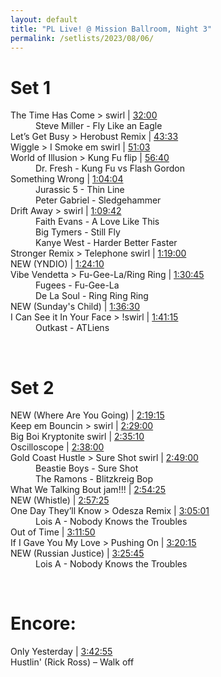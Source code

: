 ```yaml
---
layout: default
title: "PL Live! @ Mission Ballroom, Night 3"
permalink: /setlists/2023/08/06/
---
```



# Set 1
<dl>
<dt>The Time Has Come > swirl | <a href="https://www.twitch.tv/videos/1892188730?t=00h32m00s">32:00</a></dt>
<dd>Steve Miller - Fly Like an Eagle</dd>
<dt>Let’s Get Busy > Herobust Remix | <a href="https://www.twitch.tv/videos/1892188730?t=00h43m33s">43:33</a></dt>
<dt>Wiggle  > I Smoke em swirl | <a href="https://www.twitch.tv/videos/1892188730?t=00h51m03s">51:03</a></dt>
<dt>World of Illusion > Kung Fu flip | <a href="https://www.twitch.tv/videos/1892188730?t=00h56m40s">56:40</a></dt>
<dd>Dr. Fresh - Kung Fu vs Flash Gordon</dd>
<dt>Something Wrong | <a href="https://www.twitch.tv/videos/1892188730?t=01h04m04s">1:04:04</a></dt>
<dd>Jurassic 5 - Thin Line</dd>
<dd>Peter Gabriel - Sledgehammer</dd>
<dt>Drift Away > swirl | <a href="https://www.twitch.tv/videos/1892188730?t=01h09m42s">1:09:42</a></dt>
<dd>Faith Evans - A Love Like This</dd>
<dd>Big Tymers - Still Fly</dd>
<dd>Kanye West - Harder Better Faster</dd>
<dt>Stronger Remix > Telephone swirl | <a href="https://www.twitch.tv/videos/1892188730?t=01h19m00s">1:19:00</a></dt>
<dt>NEW (YNDIO) | <a href="https://www.twitch.tv/videos/1892188730?t=01h24m10s">1:24:10</a></dt>
<dt>Vibe Vendetta > Fu-Gee-La/Ring Ring | <a href="https://www.twitch.tv/videos/1892188730?t=01h30m45s">1:30:45</a></dt>
<dd>Fugees - Fu-Gee-La</dd>
<dd>De La Soul - Ring Ring Ring</dd>
<dt>NEW (Sunday's Child) | <a href="https://www.twitch.tv/videos/1892188730?t=01h36m30s">1:36:30</a></dt></dt>
<dt>I Can See it In Your Face > !swirl | <a href="https://www.twitch.tv/videos/1892188730?t=01h41m15s">1:41:15</a></dt></dt>
<dd>Outkast - ATLiens</dd>
</dl>
<br>


# Set 2
<dl>

<dt>NEW (Where Are You Going) | <a href="https://www.twitch.tv/videos/1892188730?t=02h19m15s">2:19:15</a></dt></dt>
<dt>Keep em Bouncin > swirl | <a href="https://www.twitch.tv/videos/1892188730?t=02h29m20s">2:29:00</a></dt>
<dt>Big Boi Kryptonite swirl | <a href="https://www.twitch.tv/videos/1892188730?t=02h35m10s">2:35:10</a></dt>
<dt>Oscilloscope | <a href="https://www.twitch.tv/videos/1892188730?t=02h38m00s">2:38:00</a></dt>
<dt>Gold Coast Hustle > Sure Shot swirl | <a href="https://www.twitch.tv/videos/1892188730?t=02h49m00s">2:49:00</a></dt>
<dd>Beastie Boys - Sure Shot</dd>
<dd>The Ramons - Blitzkreig Bop</dd>
<dt>What We Talking Bout jam!!! | <a href="https://www.twitch.tv/videos/1892188730?t=02h54m25s">2:54:25</a></dt>
<dt>NEW (Whistle) | <a href="https://www.twitch.tv/videos/1892188730?t=02h57m25s">2:57:25</a></dt>
<dt>One Day They’ll Know > Odesza Remix | <a href="https://www.twitch.tv/videos/1892188730?t=03h05m01s">3:05:01</a></dt>
<dd>Lois A - Nobody Knows the Troubles</dd>
<dt>Out of Time | <a href="https://www.twitch.tv/videos/1892188730?t=03h11m50s">3:11:50</a></dt>
<dt>If I Gave You My Love > Pushing On | <a href="https://www.twitch.tv/videos/1892188730?t=03h20m15s">3:20:15</a></dt>
<dt>NEW (Russian Justice) | <a href="https://www.twitch.tv/videos/1892188730?t=03h25m45s">3:25:45</a></dt>
<dd>Lois A - Nobody Knows the Troubles</dd>
</dl>
<br>


# Encore:
<dl>
<dt>Only Yesterday | <a href="https://www.twitch.tv/videos/1890446916?t=03h42m55s">3:42:55</a></dt>
<dt>Hustlin' (Rick Ross) – Walk off</dt>
</dl>

<br><br>
